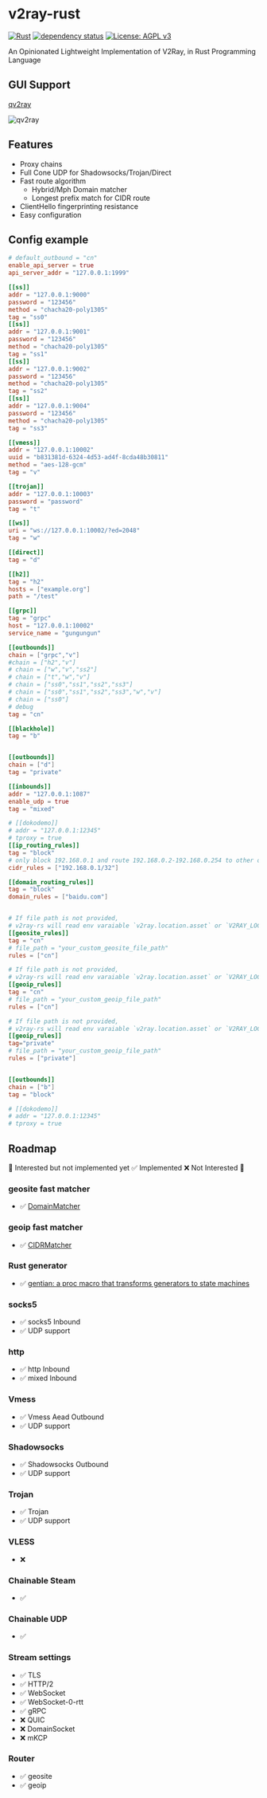 # v2ray-rust
[![Rust](https://github.com/Qv2ray/v2ray-rust/actions/workflows/rust.yml/badge.svg)](https://github.com/Qv2ray/v2ray-rust/actions/workflows/rust.yml)
[![dependency status](https://deps.rs/repo/github/zedifen/v2ray-rust/status.svg)](https://deps.rs/repo/github/zedifen/v2ray-rust)
[![License: AGPL v3](https://img.shields.io/badge/License-AGPL_v3-blue.svg)](https://www.gnu.org/licenses/agpl-3.0)

An Opinionated Lightweight Implementation of V2Ray, in Rust Programming Language

## GUI Support

[qv2ray](https://github.com/Shadowsocks-NET/Qv2ray)


![qv2ray](./images/gui.png)

## Features

* Proxy chains
* Full Cone UDP for Shadowsocks/Trojan/Direct
* Fast route algorithm
  * Hybrid/Mph Domain matcher
  * Longest prefix match for CIDR route
* ClientHello fingerprinting resistance
* Easy configuration


## Config example

````toml
# default_outbound = "cn"
enable_api_server = true
api_server_addr = "127.0.0.1:1999"

[[ss]]
addr = "127.0.0.1:9000"
password = "123456"
method = "chacha20-poly1305"
tag = "ss0"
[[ss]]
addr = "127.0.0.1:9001"
password = "123456"
method = "chacha20-poly1305"
tag = "ss1"
[[ss]]
addr = "127.0.0.1:9002"
password = "123456"
method = "chacha20-poly1305"
tag = "ss2"
[[ss]]
addr = "127.0.0.1:9004"
password = "123456"
method = "chacha20-poly1305"
tag = "ss3"

[[vmess]]
addr = "127.0.0.1:10002"
uuid = "b831381d-6324-4d53-ad4f-8cda48b30811"
method = "aes-128-gcm"
tag = "v"

[[trojan]]
addr = "127.0.0.1:10003"
password = "password"
tag = "t"

[[ws]]
uri = "ws://127.0.0.1:10002/?ed=2048"
tag = "w"

[[direct]]
tag = "d"

[[h2]]
tag = "h2"
hosts = ["example.org"]
path = "/test"

[[grpc]]
tag = "grpc"
host = "127.0.0.1:10002"
service_name = "gungungun"

[[outbounds]]
chain = ["grpc","v"]
#chain = ["h2","v"]
# chain = ["w","v","ss2"]
# chain = ["t","w","v"]
# chain = ["ss0","ss1","ss2","ss3"]
# chain = ["ss0","ss1","ss2","ss3","w","v"]
# chain = ["ss0"]
# debug
tag = "cn"

[[blackhole]]
tag = "b"


[[outbounds]]
chain = ["d"]
tag = "private"

[[inbounds]]
addr = "127.0.0.1:1087"
enable_udp = true
tag = "mixed"

# [[dokodemo]]
# addr = "127.0.0.1:12345"
# tproxy = true
[[ip_routing_rules]]
tag = "block"
# only block 192.168.0.1 and route 192.168.0.2-192.168.0.254 to other outbounds
cidr_rules = ["192.168.0.1/32"]

[[domain_routing_rules]]
tag = "block"
domain_rules = ["baidu.com"]


# If file path is not provided,
# v2ray-rs will read env varaiable `v2ray.location.asset` or `V2RAY_LOCATION_ASSET` or current exe dir
[[geosite_rules]]
tag = "cn"
# file_path = "your_custom_geosite_file_path"
rules = ["cn"]

# If file path is not provided,
# v2ray-rs will read env varaiable `v2ray.location.asset` or `V2RAY_LOCATION_ASSET` or current exe dir
[[geoip_rules]]
tag = "cn"
# file_path = "your_custom_geoip_file_path"
rules = ["cn"]

# If file path is not provided,
# v2ray-rs will read env varaiable `v2ray.location.asset` or `V2RAY_LOCATION_ASSET` or current exe dir
[[geoip_rules]]
tag="private"
# file_path = "your_custom_geoip_file_path"
rules = ["private"]


[[outbounds]]
chain = ["b"]
tag = "block"

# [[dokodemo]]
# addr = "127.0.0.1:12345"
# tproxy = true
````

## Roadmap

🚧 Interested but not implemented yet ✅ Implemented ❌ Not Interested 🤔 

### geosite fast matcher
- ✅ [DomainMatcher](https://github.com/Qv2ray/DomainMatcher)

### geoip fast matcher
- ✅ [CIDRMatcher](https://github.com/Qv2ray/CIDRMatcher)

### Rust generator
- ✅ [gentian: a proc macro that transforms generators to state machines](https://crates.io/crates/gentian)

### socks5
- ✅ socks5 Inbound
- ✅ UDP support

### http
- ✅ http Inbound
- ✅ mixed Inbound

### Vmess

- ✅ Vmess Aead Outbound
- ✅ UDP support

### Shadowsocks

- ✅ Shadowsocks Outbound
- ✅ UDP support

### Trojan
- ✅ Trojan
- ✅ UDP support

### VLESS
- ❌ 

### Chainable Steam
- ✅

### Chainable UDP
- ✅

### Stream settings

- ✅ TLS
- ✅ HTTP/2
- ✅ WebSocket
- ✅ WebSocket-0-rtt
- ✅ gRPC
- ❌ QUIC
- ❌ DomainSocket
- ❌ mKCP

### Router

- ✅ geosite 
- ✅ geoip



